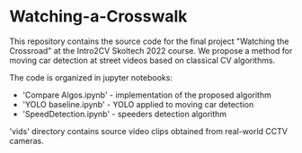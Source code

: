 # Watching-a-Crosswalk
This repository contains the source code for the final project "Watching the Crossroad" at the Intro2CV Skoltech 2022 course. We propose a method for moving car detection at street videos based on classical CV algorithms.

The code is organized in jupyter notebooks:
* 'Compare Algos.ipynb' - implementation of the proposed algorithm
* 'YOLO baseline.ipynb' - YOLO applied to moving car detection
* 'SpeedDetection.ipynb' - speeders detection algorithm

'vids' directory contains source video clips obtained from real-world CCTV cameras.
